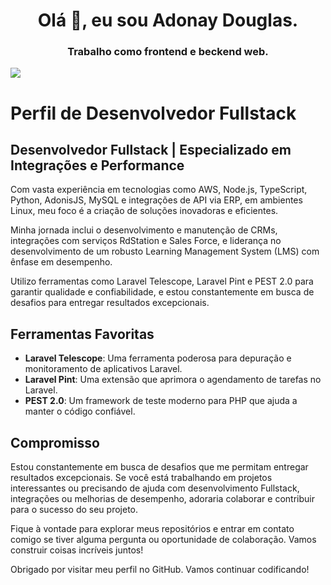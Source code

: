 
<h1 align="center">Olá 👋, eu sou Adonay Douglas.</h1>
<h3 align="center">Trabalho como frontend e beckend web.</h3>

<img src="https://raw.githubusercontent.com/MicaelliMedeiros/micaellimedeiros/master/image/computer-illustration.png">

# Perfil de Desenvolvedor Fullstack

## Desenvolvedor Fullstack | Especializado em Integrações e Performance

Com vasta experiência em tecnologias como AWS, Node.js, TypeScript, Python, AdonisJS, MySQL e integrações de API via ERP, em ambientes Linux, meu foco é a criação de soluções inovadoras e eficientes.

Minha jornada inclui o desenvolvimento e manutenção de CRMs, integrações com serviços RdStation e Sales Force, e liderança no desenvolvimento de um robusto Learning Management System (LMS) com ênfase em desempenho.

Utilizo ferramentas como Laravel Telescope, Laravel Pint e PEST 2.0 para garantir qualidade e confiabilidade, e estou constantemente em busca de desafios para entregar resultados excepcionais.

## Ferramentas Favoritas

- **Laravel Telescope**: Uma ferramenta poderosa para depuração e monitoramento de aplicativos Laravel.
- **Laravel Pint**: Uma extensão que aprimora o agendamento de tarefas no Laravel.
- **PEST 2.0**: Um framework de teste moderno para PHP que ajuda a manter o código confiável.

## Compromisso

Estou constantemente em busca de desafios que me permitam entregar resultados excepcionais. Se você está trabalhando em projetos interessantes ou precisando de ajuda com desenvolvimento Fullstack, integrações ou melhorias de desempenho, adoraria colaborar e contribuir para o sucesso do seu projeto.

Fique à vontade para explorar meus repositórios e entrar em contato comigo se tiver alguma pergunta ou oportunidade de colaboração. Vamos construir coisas incríveis juntos!

Obrigado por visitar meu perfil no GitHub. Vamos continuar codificando!
